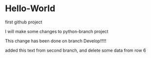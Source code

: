 # Hello-World
first github project

I will make some changes to python-branch project

This change has been done on branch Develop!!!!!

added this text from second branch, and delete some data from row 6
